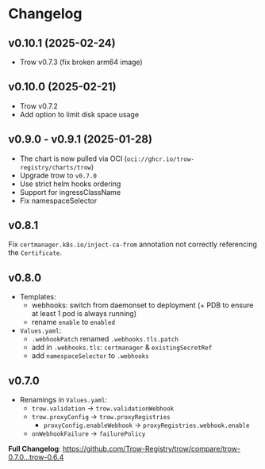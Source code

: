 # Changelog

## v0.10.1 (2025-02-24)

* Trow v0.7.3 (fix broken arm64 image)

## v0.10.0 (2025-02-21)

* Trow v0.7.2
* Add option to limit disk space usage

## v0.9.0 - v0.9.1 (2025-01-28)

* The chart is now pulled via OCI (`oci://ghcr.io/trow-registry/charts/trow`)
* Upgrade trow to `v0.7.0`
* Use strict helm hooks ordering
* Support for ingressClassName
* Fix namespaceSelector

## v0.8.1

Fix `certmanager.k8s.io/inject-ca-from` annotation not correctly referencing the `Certificate`.

## v0.8.0

* Templates:
  * webhooks: switch from daemonset to deployment (+ PDB to ensure at least 1 pod is always running)
  * rename `enable` to `enabled`
* `Values.yaml`:
  * `.webhookPatch` renamed `.webhooks.tls.patch`
  * add in `.webhooks.tls`: `certmanager` & `existingSecretRef`
  * add `namespaceSelector` to `.webhooks`

## v0.7.0

* Renamings in `Values.yaml`:
  * `trow.validation` -> `trow.validationWebhook`
  * `trow.proxyConfig` -> `trow.proxyRegistries`
    * `proxyConfig.enableWebhook` -> `proxyRegistries.webhook.enable`
  * `onWebhookFailure` -> `failurePolicy`

**Full Changelog**: <https://github.com/Trow-Registry/trow/compare/trow-0.7.0...trow-0.6.4>

